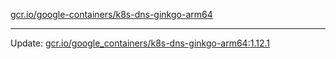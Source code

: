 [gcr.io/google-containers/k8s-dns-ginkgo-arm64](https://hub.docker.com/r/cruse/k8s-dns-ginkgo-arm64/tags/) 

----
Update: [gcr.io/google_containers/k8s-dns-ginkgo-arm64:1.12.1](https://hub.docker.com/r/cruse/k8s-dns-ginkgo-arm64/tags/)

